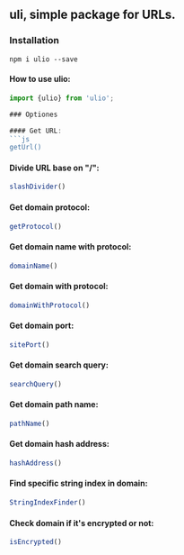 ## uli, simple package for URLs.

### Installation
```npm i ulio --save```

#### How to use ulio:
```js 
import {ulio} from 'ulio';

### Optiones

#### Get URL:
```js
getUrl()
```

#### Divide URL base on "/":
```js 
slashDivider()
```

#### Get domain protocol:
```js
getProtocol()
```

#### Get domain name with protocol:
```js
domainName()
```

#### Get domain with protocol:
```js
domainWithProtocol()
```

#### Get domain port:
```js
sitePort()
```

#### Get domain search query:
```js
searchQuery()
```

#### Get domain path name:
```js
pathName()
```

#### Get domain hash address:
```js
hashAddress()
```

#### Find specific string index in domain:
```js
StringIndexFinder()
```

#### Check domain if it's encrypted or not:
```js
isEncrypted()
```

